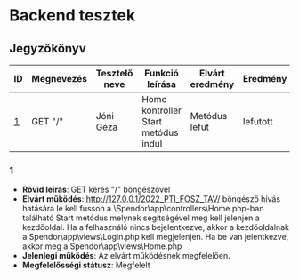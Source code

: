 # Backend tesztek

## Jegyzőkönyv


|ID| Megnevezés | Tesztelő neve | Funkció leírása | Elvárt eredmény | Eredmény | Megfelelősségi státusz | Javítva
|-------| --------------| ------------|------------------------|------------|---------------|---------------|----|
|[1](#1)| GET "/"|Jóni Géza|Home kontroller Start metódus indul | Metódus lefut|lefutott |Megfelelt	||


###  1
- **Rövid leírás**:  GET kérés "/" böngészővel
- **Elvárt működés**:  http://127.0.0.1/2022_PTI_FOSZ_TAV/ böngésző hívás hatására le kell fusson a \Spendor\app\controllers\Home.php-ban található Start metódus melynek segítségével meg kell jelenjen a kezdőoldal.
Ha a felhasználó nincs bejelentkezve, akkor a kezdőoldalnak a Spendor\app\views\Login.php kell megjelenjen. Ha be van jelentkezve, akkor meg a Spendor\app\views\Home.php
- **Jelenlegi működés**: Az elvárt működésnek megfelelően.
- **Megfelelősségi státusz**: Megfelelt